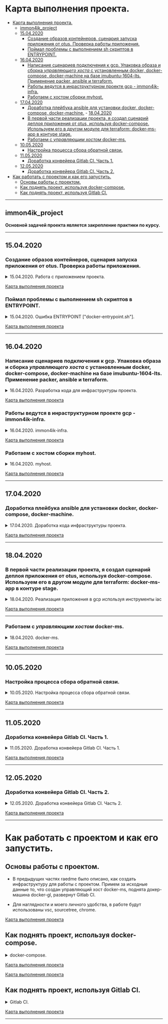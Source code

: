 # Карта выполнения проекта.

- [Карта выполнения проекта.](#карта-выполнения-проекта)
  - [immon4ik_project](#immon4ik_project)
  - [15.04.2020](#15042020)
    - [Создание образов контейнеров, сценария запуска приложения от otus. Проверка работы приложения.](#создание-образов-контейнеров-сценария-запуска-приложения-от-otus-проверка-работы-приложения)
    - [Поймал проблемы с выполнением sh скриптов в ENTRYPOINT.](#поймал-проблемы-с-выполнением-sh-скриптов-в-entrypoint)
  - [16.04.2020](#16042020)
    - [Написание сценариев подключения к gcp. Упаковка образа и сборка _управляющего хоста_ с установленным docker, docker-compose, docker-machine на базе imubuntu-1604-lts. Применение packer, ansible и terraform.](#написание-сценариев-подключения-к-gcp-упаковка-образа-и-сборка-_управляющего-хоста_-с-установленным-docker-docker-compose-docker-machine-на-базе-imubuntu-1604-lts-применение-packer-ansible-и-terraform)
    - [Работы ведутся в инраструктурном проекте gcp - immon4ik-infra.](#работы-ведутся-в-инраструктурном-проекте-gcp---immon4ik-infra)
    - [Работаем с хостом сборки myhost.](#работаем-с-хостом-сборки-myhost)
  - [17.04.2020](#17042020)
    - [Доработка плейбука ansible для установки docker, docker-compose, docker-machine.](#доработка-плейбука-ansible-для-установки-docker-docker-compose-docker-machine)  - [18.04.2020](#18042020)
    - [В первой части реализации проекта, я создал сценарий деплоя приложения от otus, используя docker-compose. Используем его в другом модуле для terraform: docker-ms-app в контуре stage.](#в-первой-части-реализации-проекта-я-создал-сценарий-деплоя-приложения-от-otus-используя-docker-compose-используем-его-в-другом-модуле-для-terraform-docker-ms-app-в-контуре-stage)
    - [Работаем с _управляющим хостом_ docker-ms.](#работаем-с-_управляющим-хостом_-docker-ms)
  - [10.05.2020](#10052020)
    - [Настройка процесса сбора обратной связи.](#настройка-процесса-сбора-обратной-связи)
  - [11.05.2020](#11052020)
    - [Доработка конвейера Gitlab CI. Часть 1.](#доработка-конвейера-gitlab-ci-часть-1)
  - [12.05.2020](#12052020)
    - [Доработка конвейера Gitlab CI. Часть 2.](#доработка-конвейера-gitlab-ci-часть-2)
- [Как работать с проектом и как его запустить.](#как-работать-с-проектом-и-как-его-запустить)
  - [Основы работы с проектом.](#основы-работы-с-проектом)
  - [Как поднять проект, используя docker-compose.](#как-поднять-проект-используя-docker-compose)
  - [Как поднять проект, используя Gitlab CI.](#как-поднять-проект-используя-gitlab-ci)

------------------

## immon4ik_project

__Основной задачей проекта является закрепление практики по курсу.__

------------------

## 15.04.2020

### Создание образов контейнеров, сценария запуска приложения от otus. Проверка работы приложения.

<details>
  <summary>15.04.2020. Работа с приложением проекта.</summary>

- Поднятие хоста с помощью docker-machine для тестирования работ приложения от otus.

```bash
export GOOGLE_PROJECT=my_project
docker-machine create --driver google \
 --google-machine-image "ubuntu-os-cloud/global/images/ubuntu-1604-xenial-v20200407" \
 --google-disk-size "50" --google-disk-type "pd-standard" \
 --google-machine-type "n1-standard-1" --google-zone europe-west1-b docker-project

```

- Для проверки работы добавляем правило firewall созданному хосту docker-project.

```bash
gcloud compute firewall-rules create docker-machine-allow-http \
  --allow tcp:80 \
  --target-tags=docker-machine \
  --description="Allow http connections" \
  --direction=INGRESS

gcloud compute firewall-rules create docker-machine-allow-https \
  --allow tcp:443 \
  --target-tags=docker-machine \
  --description="Allow https connections" \
  --direction=INGRESS

gcloud compute firewall-rules create rabbitmq \
  --allow tcp:8081 \
  --target-tags=docker-machine \
  --description="Allow RabbitMQ Mgmt connections" \
  --direction=INGRESS

gcloud compute firewall-rules create project-ui \
  --allow tcp:8000 \
  --target-tags=docker-machine \
  --description="Allow Project UI connections" \
  --direction=INGRESS

```

- Переходим к работе с docker-project.

```bash
eval $(docker-macine env docker-project)

```

- Создадим две сети docker.

```bash
docker network create back_net --subnet=10.0.2.0/24
docker network create front_net --subnet=10.0.1.0/24

```

- Запустим котейнер mongodb в подсети back_net.

```bash
docker run -d --network=back_net --name mongo_db \
 --network-alias=crawler_db mongo:latest

```

- Подключем mongodb к сети front_net.

```bash
docker network connect --alias ui_db front_net mongo_db

```

- Запустим контейнер rabbitmq в подсети back_net.

```bash
# Проброшен порт в консоль управления.
docker run -d --network=back_net -p 8081:15672 --hostname my_rabbit_mq --name rabbit_mq \
 --network-alias=crawler_mq --network-alias=ui_mq rabbitmq:3-management

# Без консоли управления.
docker run -d --network=back_net --hostname my_rabbit_mq --name rabbit_mq \
 --network-alias=crawler_mq --network-alias=ui_mq rabbitmq:3.8.3-alpine

```

- Входим в dockerhub для билда в него образов.

```bash
docker login -u mylogin -p mypass
```

- Пробуем собрать образ для project-crawler.
src/project-crawler/Dockerfile:

```dockerfile
FROM python:3.6.0-alpine

WORKDIR /app
COPY . /app

RUN apk --no-cache --update add build-base=0.4-r1 \
    && pip install -r /app/requirements.txt \
    && apk del build-base

ENV MONGO crawler_db
ENV MONGO_PORT 27017
ENV RMQ_HOST crawler_mq
ENV RMQ_QUEUE project
ENV RMQ_USERNAME guest
ENV RMQ_PASSWORD guest
ENV CHECK_INTERVAL 60
ENV EXCLUDE_URLS .*github.com

RUN chmod +x docker-entrypoint.sh
COPY docker-entrypoint.sh /usr/local/bin/
RUN chmod +x /usr/local/bin/docker-entrypoint.sh
RUN ln -s usr/local/bin/docker-entrypoint.sh /

ENTRYPOINT ["docker-entrypoint.sh"]
# ENTRYPOINT sleep 10 && python3 -u crawler/crawler.py https://vitkhab.github.io/search_engine_test_site/

```

- Пишем docker-entrypoint.sh для контейнера crawler.

```bash
#!/bin/sh
set -e

sleep 5
cd crawler && python3 -u crawler.py https://vitkhab.github.io/search_engine_test_site/

```

- Билдим образ crawler в свой docker hub.

```bash
docker build -t immon/project-crawler:1.0 ./project-crawler

```

- Запустим контейнер с crawler в сети back_net.

```bash
docker run -d --network=back_net --name crawler --restart always \
 --network-alias=crawler immon/project-crawler:1.0

```

- Пишем Dockerfile билда образ для контейнера ui.
src/project-ui/Dockerfile:

```dockerfile
FROM python:3.8.2-alpine

WORKDIR /app
COPY . /app

RUN apk --no-cache --update add build-base=0.5-r1 \
    && pip install -r /app/requirements.txt \
    && apk del build-base

ENV MONGO ui_db
ENV MONGO_PORT 27017
ENV FLASK_APP ui.py

RUN chmod +x docker-entrypoint.sh
COPY docker-entrypoint.sh /usr/local/bin/
RUN chmod +x /usr/local/bin/docker-entrypoint.sh
RUN ln -s usr/local/bin/docker-entrypoint.sh /

ENTRYPOINT ["docker-entrypoint.sh"]
# ENTRYPOINT cd ui && gunicorn ui:app -b 0.0.0.0

```

- Пишем docker-entrypoint.sh для контейнера ui.

```bash
#!/bin/sh
set -e

cd ui && gunicorn ui:app -b 0.0.0.0

```

- Билдим образ project-ui в свой docker hub.

```bash
docker build -t immon/project-ui:1.0 ./project-ui

```

- Запустим контейнер с crawler в сети front_net.

```bash
docker run -d --network=front_net -p 8000:8000 --name ui --restart always \
 --network-alias=ui immon/project-ui:1.0

```

- Пишем параметризированый yml для запуска приложения при помощи docker-compose:
/src/docker-compose.yml

```yml
version: '3.7'
services:
  mongo_db:
    image: ${MONGO_DB_IMAGE}
    volumes:
      - ${MONGO_DB_VOL_NAME}:${MONGO_DB_VOL_DEST}
    networks:
        back_net:
            aliases:
                - ${MONGO_DB_BACK_NET_ALIAS}
        front_net:
            aliases:
                - ${MONGO_DB_FRONT_NET_ALIAS}
  rabbit_mq:
    depends_on:
      - mongo_db
    image: ${RABBIT_MQ_IMAGE}
    volumes:
      - ${RABBIT_MQ_VOL_HOME_NAME}:${RABBIT_MQ_VOL_HOME_DEST}
      - ${RABBIT_MQ_VOL_CONFIG_NAME}:${RABBIT_MQ_VOL_CONFIG_DEST}
    networks:
      back_net:
        aliases:
          - ${RABBIT_MQ_BACK_NET_ALIAS}
  crawler:
    build: ${CRAWLER_BUILD_PATH}
    depends_on:
      - rabbit_mq
    image: ${DOCKER_HUB_USERNAME}/${CRAWLER_IMAGE}:${CRAWLER_IMAGE_VERSION}
    volumes:
      - ${CRAWLER_VOL_NAME}:${CRAWLER_VOL_DEST}
    networks:
      - ${NETWORK_BACK_NET}
  ui:
    build: ${UI_BUILD_PATH}
    depends_on:
      - crawler
    image: ${DOCKER_HUB_USERNAME}/${UI_IMAGE}:${UI_IMAGE_VERSION}
    volumes:
      - ${UI_VOL_NAME}:${UI_VOL_DEST}
    ports:
      - ${UI_PORT}:${UI_PORT}/tcp
    networks:
      - ${NETWORK_FRONT_NET}

volumes:
  db_crawler:
  mq_rabbit_home:
  mq_rabbit_config:
  bot_crawler:
  app_ui:

networks:
  back_net:
    driver: ${NETWORK_BACK_NET_DRIVER}
    ipam:
      driver: default
      config:
        - subnet: ${NETWORK_BACK_NET_SUBNET}
  front_net:
    driver: ${NETWORK_FRONT_NET_DRIVER}
    ipam:
      driver: default
      config:
        - subnet: ${NETWORK_FRONT_NET_SUBNET}

```

- Переменные вынесены в отдельный файл .env, gпример файла, переопределяющего инструкции docker-compose.yml - docker-compose.override.yml.example.
/src/.env

```env
# Общие переменные среды всего проекта.
COMPOSE_PROJECT_NAME=immon4ik_project
DOCKER_HUB_USERNAME=immon
NETWORK_BACK_NET=back_net
NETWORK_FRONT_NET=front_net
NETWORK_BACK_NET_DRIVER=bridge
NETWORK_FRONT_NET_DRIVER=bridge
NETWORK_BACK_NET_SUBNET=10.0.5.0/24
NETWORK_FRONT_NET_SUBNET=10.0.4.0/24

# Переменные среды окружения mongo_db.
MONGO_DB_IMAGE=mongo:latest
MONGO_DB_VOL_NAME=db_crawler
MONGO_DB_VOL_DEST=/data/db
MONGO_DB_BACK_NET_ALIAS=crawler_db
MONGO_DB_FRONT_NET_ALIAS=ui_db

# Переменные среды окружения rabbit_mq.
RABBIT_MQ_IMAGE=rabbitmq:3.8.3-alpine
RABBIT_MQ_VOL_HOME_NAME=mq_rabbit_home
RABBIT_MQ_VOL_HOME_DEST=/var/lib
RABBIT_MQ_VOL_CONFIG_NAME=mq_rabbit_config
RABBIT_MQ_VOL_CONFIG_DEST=/etc/rabbitmq
RABBIT_MQ_BACK_NET_ALIAS=crawler_mq

# Переменные среды окружения crawler.
CRAWLER_BUILD_PATH=./project-crawler
CRAWLER_IMAGE=project-crawler
CRAWLER_IMAGE_VERSION=1.1
CRAWLER_VOL_NAME=bot_crawler
CRAWLER_VOL_DEST=/app

# Переменные среды окружения ui.
UI_BUILD_PATH=./project-ui
UI_IMAGE=project-ui
UI_IMAGE_VERSION=1.1
UI_VOL_NAME=app_ui
UI_VOL_DEST=/app
UI_PORT=8000

```

- Запускаем поднятие приложения, проверку списка контейнеров и их лог с промощью docker-compose:

```bash
dockr-compose up -d
dockr-compose ps -a
dockr-compose logs mongo_db rabbit_mq crawler ui

```

</details>

[Карта выполнения проекта](#карта-выполнения-проекта)

### Поймал проблемы с выполнением sh скриптов в ENTRYPOINT.

<details>
  <summary>15.04.2020. Ошибка ENTRYPOINT ["docker-entrypoint.sh"].</summary>

Ошибка - “exec: “docker-entrypoint.sh”: stat docker-entrypoint.sh: no such file or directory”. На windows хостах их следует создавать с параметром "select end of line sequence" равным LF или в nix системе - <https://stackoverflow.com/questions/55786898/standard-init-linux-go190-exec-user-process-caused-exec-format-error-when-ru>

</details>

[Карта выполнения проекта](#карта-выполнения-проекта)

------------------

## 16.04.2020

### Написание сценариев подключения к gcp. Упаковка образа и сборка _управляющего хоста_ с установленным docker, docker-compose, docker-machine на базе imubuntu-1604-lts. Применение packer, ansible и terraform.

<details>
  <summary>16.04.2020. Разработка кода для инфраструктуры проекта.</summary>

- Для выполнения проекта используется windows хост:

```powershell
Get-ComputerInfo
WindowsBuildLabEx                                       : 14393.3595.amd64fre.rs1_release_inmarket.200312-1730
WindowsCurrentVersion                                   : 6.3
WindowsEditionId                                        : ServerStandard
WindowsInstallationType                                 : Server
[...]
$PSVersionTable.PSVersion
Major  Minor  Build  Revision
-----  -----  -----  --------
5      1      14393  3471

```

- На хост предварительно установлены: 1. VSC - <https://code.visualstudio.com/download>; 2. Python27 - <https://www.python.org/downloads/windows/>; 3. Cloud SDK - <https://cloud.google.com/sdk/docs/>; 4. Ruby - <https://rubyinstaller.org/downloads/>; 5. OpenSSH - <https://github.com/PowerShell/Win32-OpenSSH>

- Установлены дополнения для vsc, сгенерированы и добавлены ssh ключи. Выполнена регистрация и инициализация в gcp - <https://cloud.google.com/?hl=RU>, создан проект в gcp для управляющего хоста на базе imubuntu-1604-lts - immon4ik-infra, создан сервисный аккаунт, скачан json-ключ. Полезный пул комманд:

```powershell
gcloud init
gcloud auth login
gcloud auth list
gcloud projects create PROJECT_ID
gcloud auth application-default login
gcloud iam service-accounts create [SA-NAME] `
    --description "[SA-DESCRIPTION]" `
    --display-name "[SA-DISPLAY-NAME]"

```

</details>

[Карта выполнения проекта](#карта-выполнения-проекта)

### Работы ведутся в инраструктурном проекте gcp - immon4ik-infra.

<details>
  <summary>16.04.2020. immon4ik-infra.</summary>

- Создадим сборочный хост в gcp т.к. для корректной работы связки packer, ansible, terraform предпочтительней использовать *nix систему(_подсистема WSL в процессе тестирования_):

```powershell
gcloud compute instances create myhost `
 --boot-disk-size=10GB `
 --image-family ubuntu-1604-lts `
 --image-project=ubuntu-os-cloud `
 --machine-type=g1-small `
 --tags ih1 `
 --restart-on-failure `
 --metadata-from-file startup-script=gcp/scripts/install.sh
[...]
c
```

- Создаем загрузочный скрипт - <https://cloud.google.com/compute/docs/startupscript#gcloud_2> - gcp/scripts/install.sh:

```bash
#!/bin/bash

# Обновляем и устанавливаем софт.
sudo apt --assume-yes update
sudo apt --assume-yes upgrade
sudo apt --assume-yes install ruby-full ruby-bundler build-essential wget git python-apt python-pip unzip

# Обновляем pip.
sudo pip install --upgrade pip

# Ставим ansible.
sudo apt --assume-yes install ansible

# Переменные среды окружения с актуальными версиями terraform и packer.
export VER_TERRAFORM="0.12.24"
export VER_PACKER="1.5.5"

# Качаем terraform и packer.
sudo wget https://releases.hashicorp.com/terraform/${VER_TERRAFORM}/terraform_${VER_TERRAFORM}_linux_amd64.zip
sudo wget https://releases.hashicorp.com/packer/${VER_PACKER}/packer_${VER_PACKER}_linux_amd64.zip

# Распаковываем terraform и packer.
sudo unzip terraform_${VER_TERRAFORM}_linux_amd64.zip
sudo unzip packer_${VER_PACKER}_linux_amd64.zip

# Ставим terraform и packer.
sudo mv terraform /usr/local/bin/
sudo mv packer /usr/local/bin/

# Линкуем terraform и packer.
sudo -H -u immon4ik bash -c 'which terraform'
sudo -H -u immon4ik bash -c 'which packer'
sudo -H -u immon4ik bash -c 'which ansible'
sudo -H -u immon4ik bash -c 'which pip'

# Проверка версии софта.
git --version
terraform -v
packer -v
ansible --version

```

- Команды для проверки и возможного дебага:

```powershell
ssh immon4ik@ip_myhost
cat /var/log/syslog
sudo google_metadata_script_runner --script-type startup --debug

gcloud compute instances add-metadata myhost `
 --metadata-from-file startup-script=gcp/scripts/install.sh

```

</details>

[Карта выполнения проекта](#карта-выполнения-проекта)

### Работаем с хостом сборки myhost.

<details>
  <summary>16.04.2020. myhost.</summary>

- Выполнена инициализация и вход в gcp. Для синхронизации файлов на хосте сборки и windows хоста настроен плагин для vsc - SFTP - <https://github.com/liximomo/vscode-sftp.git>:  
./vscode/sftp.json  

```json
{
  "name": "myhost",
  "host": "ip_myhost",
  "protocol": "sftp",
  "port": 22,
  "username": "immon4ik",
  "privateKeyPath": "path/my_ssh",
  "remotePath": "path/my_project_folder",
  "downloadOnOpen": true,
  "uploadOnSave": true,
  "watcher": {
    "files": "**/*",
    "autoUpload": true,
    "autoDelete": true
    },
  "ignore": [".vscode", ".git", ".DS_Store"]
}

```

- Пишем шаблон для packer, плейбук для ansible:
/gcp/packer/docker-ms.json

```json
{
    "variables": {
        "project_id": null,
        "source_image_family": null,
        "machine_type": "g1-small",
        "image_description": "img for docker-ms",
        "disk_size": "10",
        "network": "default",
        "tags": "docker-ms"
    },
    "builders": [
        {
            "type": "googlecompute",
            "project_id": "{{ user `project_id` }}",
            "image_name": "docker-ms-{{timestamp}}",
            "image_family": "docker-ms-base",
            "source_image_family": "{{ user `source_image_family` }}",
            "zone": "europe-west1-b",
            "ssh_username": "immon4ik",
            "machine_type": "{{ user `machine_type` }}",
            "image_description": "{{ user `image_description` }}",
            "disk_size": "{{ user `disk_size` }}",
            "network": "{{ user `network` }}",
            "tags": "{{ user `tags` }}"
        }
    ],
    "provisioners": [
        {
            "type": "ansible",
            "playbook_file": "ansible/playbooks/packer_docker_ms.yml"
        }
    ]
}

```

</details>

[Карта выполнения проекта](#карта-выполнения-проекта)

------------------

## 17.04.2020

### Доработка плейбука ansible для установки docker, docker-compose, docker-machine.

<details>
  <summary>17.04.2020. Доработка кода инфраструктуры проекта.</summary>

- Пишем\дорабатываем плейбук ansible для установки docker, docker-compose, docker-machine:
/gcp/ansible/playbooks/packer_docker_ms.yml

```yml
- hosts: all
  become: yes
  gather_facts: false
  tasks:
  - name: Install docker packages
    remote_user: immon4ik
    apt:
      name: "{{ item }}"
      state: present
      update_cache: yes
    with_items:
      - apt-transport-https
      - ca-certificates
      - curl
      - software-properties-common
    tags:
      - docker-ms
  - name: Add Docker s official GPG key
    remote_user: immon4ik
    apt_key:
      url: https://download.docker.com/linux/ubuntu/gpg
      state: present
    tags:
      - docker-ms
  - name: Verify that we have the key with the fingerprint
    remote_user: immon4ik
    apt_key:
      id: 0EBFCD88
      state: present
    tags:
      - docker-ms
  - name: Set up the stable repository
    remote_user: immon4ik
    apt_repository:
      repo: deb [arch=amd64] https://download.docker.com/linux/ubuntu xenial stable
      state: present
      update_cache: yes
    tags:
      - docker-ms
  - name: Update apt packages
    remote_user: immon4ik
    apt:
      update_cache: yes
    tags:
      - docker-ms
  - name: Install docker
    remote_user: immon4ik
    apt:
      name: docker-ce
      state: present
      update_cache: yes
    tags:
      - docker-ms
  - name: Add remote "immon4ik" user to "docker" group
    remote_user: immon4ik
    user:
      name: "immon4ik"
      group: "docker"
      append: yes
    tags:
      - docker-ms
  - name: Install docker-compose
    remote_user: immon4ik
    get_url:
      url : https://github.com/docker/compose/releases/download/1.25.5/docker-compose-Linux-x86_64
      dest: /usr/local/bin/docker-compose
      group: docker
      mode: 'u+x,g+x,o+x'
    tags:
      - docker-ms
  - name: Install docker-machine
    remote_user: immon4ik
    get_url:
      url : https://github.com/docker/machine/releases/download/v0.16.2/docker-machine-Linux-x86_64
      dest: /usr/local/bin/docker-machine
      group: docker
      mode: 'u+x,g+x,o+x'
    tags:
      - docker-ms

```

- Запускаем проверку и создание образа:

```bash
cd gcp
packer validate -var-file=packer/variables.json packer/docker-ms.json
packer build -var-file=packer/variables.json packer/docker-ms.json
[...]
cat /packer/images_version.txt
17.04.2020
----------
ubuntu-1604-lts, docker, docker-compose, docker-machine:
v.1.1 - docker-ms-1587128793
v.1.1 - docker-ms-1587131816
v.1.3 - docker-ms-1587132771
v.1.4 - docker-ms-1587133818
v.1.5 - docker-ms-1587136740

```

- Пишем параметризированную инструкцию по поднятию _управляющего хоста_ используя terraform в виде модуля:  
/gcp/terraform/modules/docker-ms/main.tf

```t
# Основное ресурса инстанса.
resource "google_compute_instance" "docker-ms" {
  count        = var.count_app
  name         = "${var.name_app}-${count.index}"
  machine_type = var.machine_type
  zone         = var.zone
  tags         = var.tags
  boot_disk {
    initialize_params {
      image = var.app_disk_image
    }
  }

  # Метки
  labels = {
    ansible_group = var.label_ansible_group
    env           = var.label_env
  }

  # Параметры пользователя.
  metadata = {
    ssh-keys = "${var.user_name}:${file(var.public_key_path)}"
  }

  # Настройки сети.
  network_interface {
    network = var.network_name
    access_config {
      nat_ip = google_compute_address.app_ip.address
    }
  }

  # Параметры подключения провижионеров.
  connection {
    type        = var.connection_type
    host        = self.network_interface[0].access_config[0].nat_ip
    user        = var.user_name
    agent       = false
    private_key = file(var.private_key_path)
  }

  # Зависимости.
  # depends_on = [var.modules_depends_on]

  # Провижионеры.
  # provisioner "file" {
  #   source      = "${path.module}/files/set_env.sh"
  #   destination = "/tmp/set_env.sh"
  # }

  # provisioner "remote-exec" {
  #   inline = [
  #     "/bin/chmod +x /tmp/set_env.sh",
  #     "/tmp/set_env.sh ${var.database_url}",
  #   ]
  # }
}

# Основное ресурса брандмауэра.
# resource "google_compute_firewall" "firewall_puma" {
#   name    = var.fw_name
#   network = var.network_name
#   allow {
#     protocol = var.fw_allow_protocol
#     ports    = var.fw_allow_ports
#   }
#   source_ranges = var.fw_source_ranges
#   target_tags   = var.tags
# }

# Основное ресурса адреса хоста.
resource "google_compute_address" "app_ip" {
  name   = var.app_ip_name
  region = var.region
}

```

- Параметризируем переменные модуля docker-ms:  
/gcp/terraform/modules/docker-ms/variables.tf

```t
variable count_app {
  type    = string
  default = "1"
}

variable name_app {
  type    = string
  default = "docker-ms"
}

variable machine_type {
  type    = string
  default = "g1-small"
}

variable zone {
  type    = string
  default = "europe-west1-b"
}

variable region {
  type    = string
  default = "europe-west-1"
}

variable tags {
  type    = list(string)
  default = ["docker-ms", "http-server"]
}

variable app_disk_image {
  default = "docker-ms-1587136740"
}

variable label_ansible_group {
  type    = string
  default = "docker-ms"
}

variable label_env {
  type        = string
  description = "dev, stage, prod and etc."
  default     = "dev"
}

variable network_name {
  type    = string
  default = "default"
}

variable user_name {
  type    = string
  default = "immon4ik"
}

variable public_key_path {
  type    = string
  default = ""
}

variable private_key_path {
  type    = string
  default = ""
}

variable connection_type {
  type    = string
  default = "ssh"
}

variable app_ip_name {
  type    = string
  default = "docker-ms-ip"
}

variable fw_name {
  type    = string
  default = "allow-project-default"
}

variable fw_allow_protocol {
  type    = string
  default = "tcp"
}

variable fw_allow_ports {
  type    = list(string)
  default = ["8000"]
}

variable fw_source_ranges {
  type    = list(string)
  default = ["0.0.0.0/0"]
}

variable modules_depends_on {
  type    = any
  default = null
}

```

- Добавляем вывод внешнего адреса поднятого _управляющего хоста_:
/gcp/terraform/modules/docker-ms/outputs.tf

```t
output "docker-ms_external_ip" {
  value = google_compute_instance.docker-ms[*].network_interface[0].access_config[0].nat_ip
}

```

- Напишем сценарий для поднятия _управляющего хоста_ в рамках контура dev:
/gcp/terraform/dev/main.tf

```t
terraform {
  # Версия terraform
  required_version = "~>0.12.24"
}

provider "google" {
  # Версия провайдера
  version = "~>2.15"
  project = var.project
  region  = var.region
}

module "docker-ms" {
  source           = "../modules/docker-ms"
  public_key_path  = var.public_key_path
  private_key_path = var.private_key_path
  zone             = var.zone
  region           = var.region
  app_disk_image   = var.app_disk_image
  label_env        = var.label_env
}

module "vpc" {
  source           = "../modules/vpc"
  source_ranges    = var.source_ranges
  public_key_path  = var.public_key_path
  private_key_path = var.private_key_path
}

```

- Параметризируем переменные контура dev:
/gcp/terraform/dev/variables.tf

```t
variable project {
  description = "Project ID"
}
variable region {
  description = "Region"
  default     = "europe-west1"
}

variable zone {
  description = "Zone"
  default     = "europe-west1-b"
}

variable public_key_path {
  description = "Path to the public key used for ssh access"
}

variable private_key_path {
  description = "Path to the private key used for ssh access"
}
variable disk_image {
  description = "Disk image"
}

variable count_app {
  default = "1"
}

variable name_app {
  default = "docker-ms"
}

variable health_check_port {
  description = "Port for healthcheck backend service."
}

variable instance_group_name_port {
  default = "http"
}

variable instance_group_port {
  default = "8000"
}

variable forwarding_rule_port_range {
  default = "80"
}

variable hc_check_interval_sec {
  default = "1"
}

variable hc_timeout_sec {
  default = "1"
}

variable app_disk_image {
  description = "Disk image for docker-ms"
  default     = "docker-ms-1587136740"
}

variable label_env {
  type        = string
  description = "dev, stage, prod and etc."
  default     = "dev"
}

variable source_ranges {
  description = "Allowed IP addresses"
  default     = ["0.0.0.0/0"]
}

```

- Изменяем значения переменных для контура dev:
/gcp/terraform/dev/terraform.tfvats

```t
project               = "immon4ik-infra"
public_key_path       = "~/otus/key/ssh/immon4ik.pub"
private_key_path      = "~/otus/key/ssh/immon4ik.pri"
disk_image            = "docker-ms-1587136740"
count_app             = "1"
health_check_port     = "8000"
hc_check_interval_sec = "1"
hc_timeout_sec        = "1"
label_env             = "dev"

```

- Переходим в папку контура dev. Форматируем синтаксис terraform. Инициализируем модули, проверяем возможность создания и собираем _управляющий хост_:

```bash
cd dev
terraform init
terraform fmt
terraform plan
terraform apply --auto-approve

```

- Полезные команды:

```bash
terraform import module.vpc.google_compute_firewall.firewall_ssh default-allow-ssh

```

- Входим на созданный хост. Проверяем работоспособность docker, docker-compose и docker-machine. __Данный хост в дальнейшем планируется использовать, как _управляющий хост_, для реализации управления жизнью приложения при помощи Gitlab CI.__

</details>

[Карта выполнения проекта](#карта-выполнения-проекта)

------------------

## 18.04.2020

### В первой части реализации проекта, я создал сценарий деплоя приложения от otus, используя docker-compose. Используем его в другом модуле для terraform: docker-ms-app в контуре stage.

<details>
  <summary>18.04.2020. Реализация приложения в gcp используя инструменты iac</summary>

- Пишем параметризированную инструкцию по поднятию _управляющего хоста_ используя terraform в виде модуля:  
/gcp/terraform/modules/docker-ms-app/main.tf

```t
# Основное ресурса инстанса.
resource "google_compute_instance" "docker-ms-app" {
  count        = var.count_app
  name         = "${var.name_app}-${count.index}"
  machine_type = var.machine_type
  zone         = var.zone
  tags         = var.tags
  boot_disk {
    initialize_params {
      image = var.app_disk_image
    }
  }

  # Метки
  labels = {
    ansible_group = var.label_ansible_group
    env           = var.label_env
  }

  # Параметры пользователя.
  metadata = {
    ssh-keys = "${var.user_name}:${file(var.public_key_path)}"
  }

  # Настройки сети.
  network_interface {
    network = var.network_name
    access_config {
      nat_ip = google_compute_address.docker-ms-app-app_ip.address
    }
  }

  # Параметры подключения провижионеров.
  connection {
    type        = var.connection_type
    host        = self.network_interface[0].access_config[0].nat_ip
    user        = var.user_name
    agent       = false
    private_key = file(var.private_key_path)
  }

  # Зависимости.
  # depends_on = [var.modules_depends_on]

  # Провижионеры.
  provisioner "file" {
    source      = "${path.module}/files/"
    destination = "/tmp"
  }

  provisioner "remote-exec" {
    inline = [
      "/bin/chmod +x /tmp/deploy.sh",
      "/tmp/deploy.sh",
    ]
  }
}

# Основное ресурса брандмауэра.
resource "google_compute_firewall" "firewall_otus_app" {
  name    = var.fw_name
  network = var.network_name
  allow {
    protocol = var.fw_allow_protocol
    ports    = var.fw_allow_ports
  }
  source_ranges = var.fw_source_ranges
  target_tags   = var.tags
}

# Основное ресурса адреса хоста.
resource "google_compute_address" "docker-ms-app-app_ip" {
  name   = var.app_ip_name
  region = var.region
}

```

- Параметризируем переменные модуля docker-ms-app:  
/gcp/terraform/modules/docker-ms-app/variables.tf

```t
variable count_app {
  type    = string
  default = "1"
}

variable name_app {
  type    = string
  default = "docker-ms-app"
}

variable machine_type {
  type    = string
  default = "g1-small"
}

variable zone {
  type    = string
  default = "europe-west1-b"
}

variable region {
  type    = string
  default = "europe-west-1"
}

variable tags {
  type    = list(string)
  default = ["docker-ms", "http-server", "docker"]
}

variable app_disk_image {
  default = "docker-ms-1587136740"
}

variable label_ansible_group {
  type    = string
  default = "docker-ms"
}

variable label_env {
  type        = string
  description = "dev, stage, prod and etc."
  default     = "stage"
}

variable network_name {
  type    = string
  default = "default"
}

variable user_name {
  type    = string
  default = "immon4ik"
}

variable public_key_path {
  type    = string
  default = ""
}

variable private_key_path {
  type    = string
  default = ""
}

variable connection_type {
  type    = string
  default = "ssh"
}

variable app_ip_name {
  type    = string
  default = "docker-ms-app-ip"
}

variable fw_name {
  type    = string
  default = "allow-project-default"
}

variable fw_allow_protocol {
  type    = string
  default = "tcp"
}

variable fw_allow_ports {
  type    = list(string)
  default = ["8000"]
}

variable fw_source_ranges {
  type    = list(string)
  default = ["0.0.0.0/0"]
}

variable modules_depends_on {
  type    = any
  default = null
}

```

- Изменяем значения переменных для контура stage:
/gcp/terraform/dev/terraform.tfvats

```t
project               = "immon4ik-infra"
public_key_path       = "~/otus/key/ssh/immon4ik-for-terraform.pub"
private_key_path      = "~/otus/key/ssh/immon4ik-for-terraform.pri"
disk_image            = "docker-ms-1587136740"
count_app             = "1"
health_check_port     = "8000"
hc_check_interval_sec = "1"
hc_timeout_sec        = "1"
label_env             = "stage"

```

- Переходим в папку контура stage. Форматируем синтаксис terraform. Инициализируем модули, проверяем возможность создания и собираем _хост с приложением от otus_:

```bash
cd stage
terraform init
terraform fmt
terraform plan
terraform apply --auto-approve

```

__Заходим в браузере, по адресу созданного хоста и проверяем работоспособность приложения: <http://iphost:8000>__

__В дополнение были созданы вспомогательные параметризированнные модули. Весь актуальный код можно найти в /gcp.__

</details>

[Карта выполнения проекта](#карта-выполнения-проекта)

------------------

### Работаем с _управляющим хостом_ docker-ms.

<details>
  <summary>18.04.2020. docker-ms.</summary>

- Выполнена инициализация и вход в gcp. Для разграничения зон был создан отдельный проект immon4ik-docker.

```bash
gcloud init
gcloud auth login
gcloud auth list
gcloud auth application-default login
export GOOGLE_PROJECT=my_project

```

- Cинхронизации файлов windows хоста и _управляющего хоста_ настроена через плагин для vsc - SFTP - <https://github.com/liximomo/vscode-sftp.git>.

- Проверяем наличие необходимых правил firewall(80,443,8000) в проекте immon4ik-docker, при необходимости добавляем недостающие.

```bash
gcloud compute firewall-rules list

gcloud compute firewall-rules create docker-machine-allow-http \
  --allow tcp:80 \
  --target-tags=docker-machine \
  --description="Allow http connections" \
  --direction=INGRESS

gcloud compute firewall-rules create docker-machine-allow-https \
  --allow tcp:443 \
  --target-tags=docker-machine \
  --description="Allow https connections" \
  --direction=INGRESS

gcloud compute firewall-rules create rabbitmq \
  --allow tcp:8081 \
  --target-tags=docker-machine \
  --description="Allow RabbitMQ Mgmt connections" \
  --direction=INGRESS

gcloud compute firewall-rules create project-ui \
  --allow tcp:8000 \
  --target-tags=docker-machine \
  --description="Allow Project UI connections" \
  --direction=INGRESS

```

- Создан хост docker-gl используя docker-machine:

```bash
docker-machine create --driver google \
 --google-machine-image "ubuntu-os-cloud/global/images/ubuntu-1604-xenial-v20200407" \
 --google-disk-size "50" --google-disk-type "pd-standard" \
 --google-machine-type "n1-standard-1" --google-zone europe-west1-b docker-gl

```

- Переходим к работе с docker-gl.

```bash
eval $(docker-machine env docker-gl)

```

- Пишем сценарий установки Gitlab на хост docker-gl:  
gitlab-ci/docker-compose.yml

```yml
web:
  image: 'gitlab/gitlab-ce:latest'
  restart: always
  hostname: 'gitlab.example.com'
  environment:
    GITLAB_OMNIBUS_CONFIG: |
      external_url '${GITLAB_CI_URL:-http://127.0.0.1}'
  ports:
    - '80:80'
    - '443:443'
    - '2222:22'
  volumes:
    - '/srv/gitlab/config:/etc/gitlab'
    - '/srv/gitlab/logs:/var/log/gitlab'
    - '/srv/gitlab/data:/var/opt/gitlab'

```

- Поднимаем контейнер с GitLab CI на хосте docker-gitlab используя docker-compose:

```bash
export GITLAB_CI_URL=http://my_docker-gl_host_ip/
docker-machine ssh docker-gl sudo mkdir -p /srv/gitlab/config /srv/gitlab/data /srv/gitlab/logs
docker-compose -f ./gitlab-ci/docker-compose.yml config
docker-compose -f ./gitlab-ci/docker-compose.yml up -d

```

- Проверяем работу Gitlab CI - <http://my_docker-gl_host_ip/>. Регистрируем пароль root. Создаем группу\проект для билда-теста-деплоя-дестроя приложения от otus.

- Переходим в папку синхронизированную с windows хоста, создаем репо в Gitlab CI и пушим туда наши наработки:

```git
cd project
git remote add gitlab http://my_docker-gl_host_ip/my_group/my_project.git
git push gitlab gitlab-ci-otus-app

```

- Пишем скрипт, автоматизирующих запуск gitlab-runner на хосте. Т.к. планируется работа c __docker in docker(dind)__ учтена необходимость присутствие сертификатов. Для этого определены сертификаты хоста docker-gitlab и импортированы в переменные(*решение тестовое, не самое безопасное, вижу решение в монтировании volume с сертификатами MOUNT_POINT: /builds/$CI_PROJECT_PATH/mnt_*):  
/gitlab-ci/run_reg_runner.sh

```bash
#!/bin/bash
set -evx

# Переменные для успешного запуска gitlab-runner:
export GITLAB_CI_URL=http://my_docker-gl_host_ip/
export GITLAB_CI_TOKEN=my_gitlab_ci_token
export RUNNER_NAME=${RANDOM}-gitlab-runner

# Получение пересенных среды docker-gitlab:
docker-machine env docker-gl

# Добавление переменных с содержанием сертификатов:
export DOCKER_HOST_CA_FILE=$(cat $DOCKER_CERT_PATH/ca.pem)
export DOCKER_HOST_CERT_FILE=$(cat $DOCKER_CERT_PATH/cert.pem)
export DOCKER_HOST_KEY_FILE=$(cat $DOCKER_CERT_PATH/key.pem)

# Запускаем gitlab-runner:
docker run -d --name $RUNNER_NAME --restart always \
  -v /srv/${RUNNER_NAME}/config:/etc/gitlab-runner \
  -v /var/run/docker.sock:/var/run/docker.sock \
  -v /home/docker-user/crt:/builds/homework/example \
  gitlab/gitlab-runner:latest

# Регистрируем и добавляем переменные сертификатов в запущенный gitlab-runner:
docker exec -it $RUNNER_NAME gitlab-runner register \
  --run-untagged \
  --locked=false \
  --non-interactive \
  --url ${GITLAB_CI_URL:-http://127.0.0.1} \
  --registration-token $GITLAB_CI_TOKEN \
  --description "docker-runner" \
  --tag-list "linux,xenial,ubuntu,docker" \
  --executor docker \
  --docker-image "alpine:latest" \
  --docker-privileged \
  --docker-volumes "docker-certs-client:/certs/client" \
  --env "DOCKER_DRIVER=overlay2" \
  --env "DOCKER_TLS_CERTDIR=/certs" \
  --env "DOCKER_HOST_CA_FILE=$(cat $DOCKER_CERT_PATH/ca.pem)" \
  --env "DOCKER_HOST_CERT_FILE=$(cat $DOCKER_CERT_PATH/cert.pem)" \
  --env "DOCKER_HOST_KEY_FILE=$(cat $DOCKER_CERT_PATH/key.pem)"

```

- Выполнен вход в dockerhub и регистрация переменных среды оружения для последующего пуша в личный dockerhub сбилженых образов приложения от otus.

```bash
export DOCKER_HUB_LOGIN=mylogin
export DOCKER_HUB_PASSWORD=mypassword
docker login -u $DOCKER_HUB_LOGIN -p $DOCKER_HUB_PASSWORD

```

- Интегрированы оповещения от Gitlab CI в мой канал slack(#pavel-batsev - <https://devops-team-otus.slack.com/archives/CRTMNFU4U>), используя встроенную интеграцию Gitlab и добавленное в канал slack приложение Incoming WebHooks.

- Пишем сценарий .gitlab-ci.yml для реализации билда образов и их пуша в мой dockerhub, теста-деплоя-дестроя приложения от otus с приминением dind:  
.gitlab-ci.yml

```yml
stages:
    - build
    - test
    - review
    - stage
    - production
build_job:
    stage: build
    image: 'docker:19.03.8'
    services:
        - 'docker:19.03.8-dind'
    before_script:
        - 'docker info'
        - 'docker login -u $DOCKER_HUB_LOGIN -p $DOCKER_HUB_PASSWORD'
        - 'docker image ls'
    script:
        - 'echo ''Building'''
        - 'docker build -t ${DOCKER_HUB_LOGIN:-user}/otus-app-ui:${CI_COMMIT_TAG:-1.0.0}.${CI_COMMIT_SHORT_SHA:-0} ./src/project-ui'
        - 'docker push ${DOCKER_HUB_LOGIN:-user}/otus-app-ui:${CI_COMMIT_TAG:-1.0.0}.${CI_COMMIT_SHORT_SHA:-0}'
        - 'docker build -t ${DOCKER_HUB_LOGIN:-user}/otus-app-crawler:${CI_COMMIT_TAG:-1.0.0}.${CI_COMMIT_SHORT_SHA:-0} ./src/project-crawler'
        - 'docker push ${DOCKER_HUB_LOGIN:-user}/otus-app-crawler:${CI_COMMIT_TAG:-1.0.0}.${CI_COMMIT_SHORT_SHA:-0}'
    after_script:
        - 'docker image ls'
test_unit_job:
    stage: test
    script:
        - 'echo ''Testing 1'''
test_integration_job:
    stage: test
    script:
        - 'echo ''Testing 2'''
deploy_dev_job:
    stage: review
    script:
        - 'echo ''Deploy on dev'''
    environment:
        name: dev
        url: 'http://dev.example.com'
branch_review:
    stage: review
    image: 'docker:19.03.8'
    variables:
        DOCKER_TLS_VERIFY: '1'
        DOCKER_HOST: 'tcp://$CI_SERVER_HOST:2376'
        DOCKER_CERT_PATH: /tmp/$CI_COMMIT_REF_NAME
        COMPOSE_PROJECT_NAME: $COMPOSE_PROJECT_NAME
        DOCKER_HUB_USERNAME: $DOCKER_HUB_USERNAME
        NETWORK_BACK_NET: $NETWORK_BACK_NET
        NETWORK_FRONT_NET: $NETWORK_FRONT_NET
        NETWORK_BACK_NET_DRIVER: $NETWORK_BACK_NET_DRIVER
        NETWORK_FRONT_NET_DRIVER: $NETWORK_FRONT_NET_DRIVER
        NETWORK_BACK_NET_SUBNET: $NETWORK_BACK_NET_SUBNET
        NETWORK_FRONT_NET_SUBNET: $NETWORK_FRONT_NET_SUBNET
        MONGO_DB_IMAGE: $MONGO_DB_IMAGE
        MONGO_DB_VOL_NAME: $MONGO_DB_VOL_NAME
        MONGO_DB_VOL_DEST: $MONGO_DB_VOL_DEST
        MONGO_DB_BACK_NET_ALIAS: $MONGO_DB_BACK_NET_ALIAS
        MONGO_DB_FRONT_NET_ALIAS: $MONGO_DB_FRONT_NET_ALIAS
        RABBIT_MQ_IMAGE: $RABBIT_MQ_IMAGE
        RABBIT_MQ_VOL_HOME_NAME: $RABBIT_MQ_VOL_HOME_NAME
        RABBIT_MQ_VOL_HOME_DEST: $RABBIT_MQ_VOL_HOME_DEST
        RABBIT_MQ_VOL_CONFIG_NAME: $RABBIT_MQ_VOL_CONFIG_NAME
        RABBIT_MQ_VOL_CONFIG_DEST: $RABBIT_MQ_VOL_CONFIG_DEST
        RABBIT_MQ_BACK_NET_ALIAS: $RABBIT_MQ_BACK_NET_ALIAS
        CRAWLER_BUILD_PATH: $CRAWLER_BUILD_PATH
        CRAWLER_IMAGE: $CRAWLER_IMAGE
        CRAWLER_IMAGE_VERSION: $CRAWLER_IMAGE_VERSION
        CRAWLER_VOL_NAME: $CRAWLER_VOL_NAME
        CRAWLER_VOL_DEST: $CRAWLER_VOL_DEST
        UI_BUILD_PATH: $UI_BUILD_PATH
        UI_IMAGE: $UI_IMAGE
        UI_IMAGE_VERSION: $UI_IMAGE_VERSION
        UI_VOL_NAME: $UI_VOL_NAME
        UI_VOL_DEST: $UI_VOL_DEST
        UI_PORT: $UI_PORT
    before_script:
        - 'mkdir -p $DOCKER_CERT_PATH'
        - 'echo "$DOCKER_HOST_CA_FILE" > $DOCKER_CERT_PATH/ca.pem'
        - 'echo "$DOCKER_HOST_CERT_FILE" > $DOCKER_CERT_PATH/cert.pem'
        - 'echo "$DOCKER_HOST_KEY_FILE" > $DOCKER_CERT_PATH/key.pem'
        - 'echo "DOCKER_CERT_PATH=$DOCKER_CERT_PATH"'
        - 'ls -a $DOCKER_CERT_PATH'
        - 'echo "DOCKER_HOST=$DOCKER_HOST"'
        - 'docker info'
        - 'docker login -u $DOCKER_HUB_LOGIN -p $DOCKER_HUB_PASSWORD'
        - 'apk add py-pip python-dev libffi-dev openssl-dev gcc libc-dev make'
        - 'pip install docker-compose'
        - 'docker-compose --version'
        - 'docker ps -as'
        - 'docker image ls'
        - 'source ./src/.env'
        - 'echo ${UI_PORT}'
        - 'docker-compose -f ./src/docker-compose.yml config'
    after_script:
        - 'docker ps -as'
        - 'docker image ls'
    only:
        - branches
    except:
        - master
    script:
        - 'echo "Deploy on branch/$CI_COMMIT_REF_NAME environment"'
        - 'docker-compose -f ./src/docker-compose.yml up -d'
    environment:
        name: branch/$CI_COMMIT_REF_NAME
        url: 'http://$CI_SERVER_HOST:8000'
        on_stop: stop_branch_review
        auto_stop_in: '3 days'
stop_branch_review:
    stage: review
    image: 'docker:19.03.8'
    variables:
        DOCKER_TLS_VERIFY: '1'
        DOCKER_HOST: 'tcp://$CI_SERVER_HOST:2376'
        DOCKER_CERT_PATH: /tmp/$CI_COMMIT_REF_NAME
        COMPOSE_PROJECT_NAME: $COMPOSE_PROJECT_NAME
        DOCKER_HUB_USERNAME: $DOCKER_HUB_USERNAME
        NETWORK_BACK_NET: $NETWORK_BACK_NET
        NETWORK_FRONT_NET: $NETWORK_FRONT_NET
        NETWORK_BACK_NET_DRIVER: $NETWORK_BACK_NET_DRIVER
        NETWORK_FRONT_NET_DRIVER: $NETWORK_FRONT_NET_DRIVER
        NETWORK_BACK_NET_SUBNET: $NETWORK_BACK_NET_SUBNET
        NETWORK_FRONT_NET_SUBNET: $NETWORK_FRONT_NET_SUBNET
        MONGO_DB_IMAGE: $MONGO_DB_IMAGE
        MONGO_DB_VOL_NAME: $MONGO_DB_VOL_NAME
        MONGO_DB_VOL_DEST: $MONGO_DB_VOL_DEST
        MONGO_DB_BACK_NET_ALIAS: $MONGO_DB_BACK_NET_ALIAS
        MONGO_DB_FRONT_NET_ALIAS: $MONGO_DB_FRONT_NET_ALIAS
        RABBIT_MQ_IMAGE: $RABBIT_MQ_IMAGE
        RABBIT_MQ_VOL_HOME_NAME: $RABBIT_MQ_VOL_HOME_NAME
        RABBIT_MQ_VOL_HOME_DEST: $RABBIT_MQ_VOL_HOME_DEST
        RABBIT_MQ_VOL_CONFIG_NAME: $RABBIT_MQ_VOL_CONFIG_NAME
        RABBIT_MQ_VOL_CONFIG_DEST: $RABBIT_MQ_VOL_CONFIG_DEST
        RABBIT_MQ_BACK_NET_ALIAS: $RABBIT_MQ_BACK_NET_ALIAS
        CRAWLER_BUILD_PATH: $CRAWLER_BUILD_PATH
        CRAWLER_IMAGE: $CRAWLER_IMAGE
        CRAWLER_IMAGE_VERSION: $CRAWLER_IMAGE_VERSION
        CRAWLER_VOL_NAME: $CRAWLER_VOL_NAME
        CRAWLER_VOL_DEST: $CRAWLER_VOL_DEST
        UI_BUILD_PATH: $UI_BUILD_PATH
        UI_IMAGE: $UI_IMAGE
        UI_IMAGE_VERSION: $UI_IMAGE_VERSION
        UI_VOL_NAME: $UI_VOL_NAME
        UI_VOL_DEST: $UI_VOL_DEST
        UI_PORT: $UI_PORT
    before_script:
        - 'mkdir -p $DOCKER_CERT_PATH'
        - 'echo "$DOCKER_HOST_CA_FILE" > $DOCKER_CERT_PATH/ca.pem'
        - 'echo "$DOCKER_HOST_CERT_FILE" > $DOCKER_CERT_PATH/cert.pem'
        - 'echo "$DOCKER_HOST_KEY_FILE" > $DOCKER_CERT_PATH/key.pem'
        - 'echo "DOCKER_CERT_PATH=$DOCKER_CERT_PATH"'
        - 'ls -a $DOCKER_CERT_PATH'
        - 'echo "DOCKER_HOST=$DOCKER_HOST"'
        - 'docker info'
        - 'docker login -u $DOCKER_HUB_LOGIN -p $DOCKER_HUB_PASSWORD'
        - 'apk add py-pip python-dev libffi-dev openssl-dev gcc libc-dev make'
        - 'pip install docker-compose'
        - 'docker-compose --version'
        - 'docker ps -as'
        - 'docker image ls'
        - 'source ./src/.env'
        - 'echo ${UI_PORT}'
        - 'docker-compose -f ./src/docker-compose.yml config'
    after_script:
        - 'docker ps -as'
        - 'docker image ls'
    only:
        - branches
    except:
        - master
    when: manual
    script:
        - 'echo ''Remove branch review app'''
        - 'docker-compose -f ./src/docker-compose.yml down'
        - 'docker image rm -f $(docker image ls -q ${DOCKER_HUB_LOGIN:-user}/otus-app-ui) || echo'
        - 'docker image rm -f $(docker image ls -q ${DOCKER_HUB_LOGIN:-user}/otus-app-crawler) || echo'
        - 'docker image rm -f $(docker image ls -q --filter ''dangling=true'') || echo'
    environment:
        name: branch/$CI_COMMIT_REF_NAME
        action: stop
staging:
    stage: stage
    when: manual
    only:
        - /^\d+\.\d+\.\d+/
    script:
        - 'echo ''Deploy on stage'''
    environment:
        name: stage
        url: 'https://beta.example.com'
production:
    stage: production
    when: manual
    only:
        - /^\d+\.\d+\.\d+/
    script:
        - 'echo ''Deploy on production'''
    environment:
        name: production
        url: 'https://example.com'

```

- Выполняем коммит в репо Gitlab CI и проверяем результат. В браузре открываем <http://my_docker-gl_host_ip:8000>. Полезные команды диагностики:

```bash
docker-compose ps
docker-compose logs $(docker-compose ps -aq)

```

__(_В основе своей проектная стадия для mvp завершена._)__  
__В следующей части будет добавлено тестирование, мониторинг, логирование. Доработаны\автоматизированы процессы разворачивания инфраструктуры и приложения. Т.к. разработка и документация ведётся в одиночку, то в зависимости от сроков, для оркестрации контейнеров планируется использовать kuber.__

</details>

[Карта выполнения проекта](#карта-выполнения-проекта)

------------------

## 10.05.2020

### Настройка процесса сбора обратной связи.

<details>
  <summary>10.05.2020. Настройка процесса сбора обратной связи.</summary>

- Внедрим unit тестирование crawler и ui. Для этого доработаем gitlab-ci.yml:

```yml
[...]
test_unit_job_ui:
    stage: test
    image: 'python:3.8.2-alpine'
    services:
        - 'python:3.8.2-alpine'
    before_script:
        - 'cd src/project-ui/ && pip install -r requirements.txt -r requirements-test.txt'
    script:
        - 'echo ''Testing otus-app-ui'''
        - 'python -m unittest discover -s tests/'
        - 'coverage run -m unittest discover -s tests/'
        - 'coverage report --include ui/ui.py'
test_unit_job_crawler:
    stage: test
    image: 'python:3.6.0-alpine'
    services:
        - 'python:3.6.0-alpine'
    before_script:
        - 'cd src/project-crawler/ && pip install -r requirements.txt -r requirements-test.txt'
    script:
        - 'echo ''Testing otus-app-crawler'''
        - 'python -m unittest discover -s tests/'
        - 'coverage run -m unittest discover -s tests/'
        - 'coverage report --include crawler/crawler.py'
[...]

```

__Добавим мониторинг\логирование\трейсинг в наш проект. Для этого создадим в корне репо каталог monlog и добавим в него наши наработки из домашних заданий, кастомизировав их согласно потребностям моего проекта:__

- В каталогах микросрвсов создадим скрипты сборки docker_build.sh по следующему типу:

```bash
#!/bin/bash
set -eu

docker build -t $DOCKER_HUB_LOGIN/fluentd:prj .

```

- В корне репо для упрощения реализации создадим Makefile и сформируем его согласно потребностям моего проекта:

```makefile
APP_IMAGES := project-ui project-crawler rabbitmq
MON_IMAGES := rabbitmq_exporter mongodb_exporter cloudprober_exporter alertmanager telegraf grafana prometheus
LOG_IMAGES := fluentd
DOCKER_COMMANDS := build push imgrm
COMPOSE_COMMANDS := config up down logs
COMPOSE_COMMANDS_MON := configmon upmon downmon logsmon
COMPOSE_COMMANDS_LOG := configlog uplog downlog
COMPOSE_COMMANDS_DEL := downall

ifeq '$(strip $(DOCKER_HUB_LOGIN))' ''
  $(warning Variable DOCKER_HUB_LOGIN is not defined, using value 'user')
  DOCKER_HUB_LOGIN := immon
endif

ENV_APP_FILE := $(shell echo 'src/.env_gl')
ENV_MONLOG_FILE := $(shell echo 'monlog/.env_gl')
ENV_DEL_FILE := $(shell echo '.env_del_gl')

bsgl:
 bash before_script.sh; cd -

build: $(APP_IMAGES) $(MON_IMAGES) $(LOG_IMAGES)

$(APP_IMAGES):
 cd -; cd src/$@; bash docker_build_gl.sh; cd -

$(MON_IMAGES):
 cd -; cd monlog/monitoring/$@; bash docker_build_gl.sh; cd -; cd -

$(LOG_IMAGES):
 cd -; cd monlog/logging/$@; bash docker_build_gl.sh; cd -; cd -

push:
ifneq '$(strip $(DOCKER_HUB_PASSWORD))' ''
 @docker login -u $(DOCKER_HUB_LOGIN) -p $(DOCKER_HUB_PASSWORD)
 $(foreach i,$(APP_IMAGES) $(MON_IMAGES) $(LOG_IMAGES),docker push $(DOCKER_HUB_LOGIN)/$(i);)
else
 @echo 'Variable DOCKER_HUB_PASSWORD is not defined, cannot push images'
endif

imgrm:
 @echo "Remove all non running containers"
 -docker rm `docker ps -q -f status=exited`
 @echo "Delete all untagged/dangling (<none>) images"
 -docker rmi `docker images -q -f dangling=true`

$(COMPOSE_COMMANDS):
 cd -; docker-compose --env-file $(ENV_APP_FILE) -f src/docker-compose-gl.yml $(subst up,up -d,$@)

$(COMPOSE_COMMANDS_MON):
 cd -; docker-compose --env-file $(ENV_MONLOG_FILE) -f monlog/docker-compose-monitoring-gl.yml $(subst mon,,$(subst up,up -d,$@))

$(COMPOSE_COMMANDS_LOG):
 cd -; docker-compose --env-file $(ENV_MONLOG_FILE) -f monlog/docker-compose-logging-gl.yml $(subst log,,$(subst up,up -d,$@))

$(COMPOSE_COMMANDS_DEL):
 docker-compose --env-file $(ENV_DEL_FILE) -f docker-compose-del-gl.yml $(subst all,,$(subst up,up -d,$@)) -v

$(APP_IMAGES) $(MON_IMAGES) $(DOCKER_COMMANDS) $(COMPOSE_COMMANDS) $(COMPOSE_COMMANDS_MON) $(COMPOSE_COMMANDS_LOG) $(COMPOSE_COMMANDS_DEL): FORCE

FORCE:

```

- В процессе внедрения мониторинга\логирования\трейсинаг доработаны множество инструментов, с полным списком можно ознакомиться в каталоге monlog.

</details>

[Карта выполнения проекта](#карта-выполнения-проекта)

------------------

## 11.05.2020

### Доработка конвейера Gitlab CI. Часть 1.

<details>
  <summary>11.05.2020. Доработка конвейера Gitlab CI. Часть 1.</summary>

- Реализация всех компонентов проекта приложение\мониторинг\логирование планируется на одном хосте, поэтому добавлены ресурсы для хоста docker-gl.

- Согласно рекомендациям от куратора проекта доработан .gitlab-ci.yml:

```yml
stages:
    - build
    - test
    - review
    - stage
    - production
build_job:
    stage: build
    image: 'docker:19.03.8'
    services:
        - 'docker:19.03.8-dind'
    before_script:
        - 'docker info'
        - 'apk add make && apk add bash'
    script:
        - 'echo ''Building'''
        - 'cd gitlab-ci && ls && make build && make push'
    after_script:
        - 'docker image ls'
test_unit_job_ui:
    stage: test
    image: 'python:3.8.2-alpine'
    services:
        - 'python:3.8.2-alpine'
    before_script:
        - 'cd src/project-ui/ && pip install -r requirements.txt -r requirements-test.txt'
    script:
        - 'echo ''Testing otus-app-ui'''
        - 'python -m unittest discover -s tests/'
        - 'coverage run -m unittest discover -s tests/'
        - 'coverage report --include ui/ui.py'
test_unit_job_crawler:
    stage: test
    image: 'python:3.6.0-alpine'
    services:
        - 'python:3.6.0-alpine'
    before_script:
        - 'cd src/project-crawler/ && pip install -r requirements.txt -r requirements-test.txt'
    script:
        - 'echo ''Testing otus-app-crawler'''
        - 'python -m unittest discover -s tests/'
        - 'coverage run -m unittest discover -s tests/'
        - 'coverage report --include crawler/crawler.py'
test_integration_job:
    stage: test
    script:
        - 'echo ''Testing 2'''
deploy_dev_job:
    stage: review
    script:
        - 'echo ''Deploy on dev'''
    environment:
        name: dev
        url: 'http://dev.example.com'
branch_review:
    stage: review
    image: 'docker:19.03.8'
    variables:
        DOCKER_TLS_VERIFY: '1'
        DOCKER_HOST: 'tcp://$CI_SERVER_HOST:2376'
        DOCKER_CERT_PATH: /tmp/$CI_COMMIT_REF_NAME
    before_script:
        - 'apk add make && apk add bash'
        - 'cd gitlab-ci && make bsgl'
    after_script:
        - 'docker ps -as'
        - 'docker image ls'
    only:
        - branches
    except:
        - master
    script:
        - 'echo "Deploy on branch/$CI_COMMIT_REF_NAME environment"'
        - 'ls && make up && make upmon'
    environment:
        name: branch/$CI_COMMIT_REF_NAME
        url: 'http://$CI_SERVER_HOST:8000'
        on_stop: stop_branch_review
        auto_stop_in: '3 days'
stop_branch_review:
    stage: review
    image: 'docker:19.03.8'
    variables:
        DOCKER_TLS_VERIFY: '1'
        DOCKER_HOST: 'tcp://$CI_SERVER_HOST:2376'
        DOCKER_CERT_PATH: /tmp/$CI_COMMIT_REF_NAME
    before_script:
        - 'apk add make && apk add bash'
        - 'cd gitlab-ci && make bsgl'
    after_script:
        - 'docker ps -as'
        - 'docker image ls'
    only:
        - branches
    except:
        - master
    when: manual
    script:
        - 'echo ''Remove branch review app'''
        - 'ls && make downall && make imgrm'
    environment:
        name: branch/$CI_COMMIT_REF_NAME
        action: stop
staging:
    stage: stage
    when: manual
    only:
        - /^\d+\.\d+\.\d+/
    script:
        - 'echo ''Deploy on stage'''
    environment:
        name: stage
        url: 'https://beta.example.com'
production:
    stage: production
    when: manual
    only:
        - /^\d+\.\d+\.\d+/
    script:
        - 'echo ''Deploy on production'''
    environment:
        name: production
        url: 'https://example.com'

```

</details>

[Карта выполнения проекта](#карта-выполнения-проекта)

------------------

## 12.05.2020

### Доработка конвейера Gitlab CI. Часть 2.

<details>
  <summary>12.05.2020. Доработка конвейера Gitlab CI. Часть 2.</summary>

- Для удаления всех контейнеров\сетей\волюмов\образов написан общий параметризированный сценарий для docker-compose:

gitlab-ci/docker-compose-del-gl.yml

```yml
version: '3.8'
services:
  mongo_db:
    image: ${MONGO_DB_IMAGE}
    volumes:
      - ${MONGO_DB_VOL_NAME}:${MONGO_DB_VOL_DEST}
    networks:
        back_net:
            aliases:
                - ${MONGO_DB_BACK_NET_ALIAS}
        front_net:
            aliases:
                - ${MONGO_DB_FRONT_NET_ALIAS}
  rabbit_mq:
    depends_on:
      - mongo_db
    image: ${DOCKER_HUB_USERNAME}/${RABBIT_MQ_IMAGE}:${CI_COMMIT_TAG:-2.2.0}.${CI_COMMIT_SHORT_SHA:-0}
    volumes:
      - ${RABBIT_MQ_VOL_HOME_NAME}:${RABBIT_MQ_VOL_HOME_DEST}
      - ${RABBIT_MQ_VOL_CONFIG_NAME}:${RABBIT_MQ_VOL_CONFIG_DEST}
    ports:
      - ${RABBIT_MQ_PORT}:${RABBIT_MQ_PORT}/tcp
      - '8081:15672'
      - '5672:5672'
    networks:
      back_net:
        aliases:
          - ${RABBIT_MQ_BACK_NET_ALIAS}
  crawler:
    environment:
      - ZIPKIN_ENABLED=${ZIPKIN_ENABLED}
    depends_on:
      - rabbit_mq
    image: ${DOCKER_HUB_USERNAME}/${CRAWLER_IMAGE}:${CI_COMMIT_TAG:-2.2.0}.${CI_COMMIT_SHORT_SHA:-0}
    volumes:
      - ${CRAWLER_VOL_NAME}:${CRAWLER_VOL_DEST}
    networks:
      - ${NETWORK_BACK_NET}
    logging:
      driver: 'fluentd'
      options:
        fluentd-address: localhost:24224
        tag: service.crawler
  ui:
    environment:
      - ZIPKIN_ENABLED=${ZIPKIN_ENABLED}
    depends_on:
      - crawler
    image: ${DOCKER_HUB_USERNAME}/${UI_IMAGE}:${CI_COMMIT_TAG:-2.2.0}.${CI_COMMIT_SHORT_SHA:-0}
    volumes:
      - ${UI_VOL_NAME}:${UI_VOL_DEST}
    ports:
      - ${UI_PORT}:${UI_PORT}/tcp
    networks:
      - ${NETWORK_FRONT_NET}
    logging:
      driver: 'fluentd'
      options:
        fluentd-address: localhost:24224
        tag: service.ui
  fluentd:
    image: ${DOCKER_HUB_USERNAME}/fluentd:${CI_COMMIT_TAG:-2.2.0}.${CI_COMMIT_SHORT_SHA:-0}
    ports:
      - '24224:24224'
      - '24224:24224/udp'
    networks:
      - ${NETWORK_FRONT_NET}
      - ${NETWORK_BACK_NET}
  prometheus:
    image: ${DOCKER_HUB_USERNAME}/prometheus:${CI_COMMIT_TAG:-2.2.0}.${CI_COMMIT_SHORT_SHA:-0}
    ports:
      - '9090:9090'
    volumes:
      - prometheus_data:/prometheus
    networks:
      - ${NETWORK_BACK_NET}
      - ${NETWORK_FRONT_NET}
    command:
      - '--config.file=/etc/prometheus/prometheus.yml'
      - '--storage.tsdb.path=/prometheus'
      - '--storage.tsdb.retention=1d'
  node-exporter:
    image: prom/node-exporter:latest
    user: root
    volumes:
      - /proc:/host/proc:ro
      - /sys:/host/sys:ro
      - /:/rootfs:ro
    networks:
      - ${NETWORK_BACK_NET}
      - ${NETWORK_FRONT_NET}
    command:
      - '--path.procfs=/host/proc'
      - '--path.sysfs=/host/sys'
      - '--collector.filesystem.ignored-mount-points="^/(sys|proc|dev|host|etc)($$|/)"'
  mongodb_exporter:
    image: ${DOCKER_HUB_USERNAME}/mongodb_exporter:${CI_COMMIT_TAG:-2.2.0}.${CI_COMMIT_SHORT_SHA:-0}
    environment:
      - MONGODB_URI=${MONGODB_URI}
    ports:
      - '9216:9216'
    networks:
      - ${NETWORK_BACK_NET}
  rabbitmq_exporter:
    image: ${DOCKER_HUB_USERNAME}/rabbitmq_exporter:${CI_COMMIT_TAG:-2.2.0}.${CI_COMMIT_SHORT_SHA:-0}
    # environment: 
    #   - RABBITMQ_NODENAME=crawler_mq
    networks:
      - ${NETWORK_BACK_NET}
      - ${NETWORK_FRONT_NET}
  cloudprober_exporter:
    image: ${DOCKER_HUB_USERNAME}/cloudprober_exporter:${CI_COMMIT_TAG:-2.2.0}.${CI_COMMIT_SHORT_SHA:-0}
    ports:
      - '9313:9313'
    networks:
      - ${NETWORK_BACK_NET}
      - ${NETWORK_FRONT_NET}
  cadvisor:
    image: google/cadvisor:${CADVISOR_VERSION}
    volumes:
      - '/:/rootfs:ro'
      - '/var/run:/var/run:rw'
      - '/sys:/sys:ro'
      - '/var/lib/docker/:/var/lib/docker:ro'
    ports:
      - '8080:8080'
    networks:
        - ${NETWORK_FRONT_NET}
  grafana:
    image: ${DOCKER_HUB_USERNAME}/grafana:${CI_COMMIT_TAG:-2.2.0}.${CI_COMMIT_SHORT_SHA:-0}
    volumes:
      - grafana_data:/var/lib/grafana
    environment:
      - GF_SECURITY_ADMIN_USER=admin
      - GF_SECURITY_ADMIN_PASSWORD=secret
    depends_on:
      - prometheus
    ports:
      - 3000:3000
    networks:
      - ${NETWORK_BACK_NET}
      - ${NETWORK_FRONT_NET}
  alertmanager:
    image: ${DOCKER_HUB_USERNAME}/alertmanager:${CI_COMMIT_TAG:-2.2.0}.${CI_COMMIT_SHORT_SHA:-0}
    command:
      - '--config.file=/etc/alertmanager/config.yml'
    ports:
      - 9093:9093
    networks:
      - ${NETWORK_BACK_NET}
      - ${NETWORK_FRONT_NET}
  telegraf:
    depends_on:
      - influxdb
    image: ${DOCKER_HUB_USERNAME}/telegraf:${CI_COMMIT_TAG:-2.2.0}.${CI_COMMIT_SHORT_SHA:-0}
    environment: 
      - USER="telegraf"
      - INFLUX_URL="http://influxdb:8086"
      - INFLUX_SKIP_DATABASE_CREATION="true"
      - INFLUX_PASSWORD="telegraf"
    volumes:
      - /var/run/docker.sock:/var/run/docker.sock
    networks:
      - ${NETWORK_BACK_NET}
      - ${NETWORK_FRONT_NET}
  influxdb:
    image: influxdb
    volumes:
      - influxdb_data:/var/lib/influxdb
    ports:
      - 8086:8086
    networks:
      - ${NETWORK_BACK_NET}
      - ${NETWORK_FRONT_NET}
  elasticsearch:
    image: elasticsearch:7.6.2
    environment:
      - 'discovery.type=single-node'
    volumes:
      - elasticsearch_data:/usr/share/elasticsearch/data
    expose:
      - 9200
    ports:
      - '9200:9200'
    networks:
      - ${NETWORK_BACK_NET}
      - ${NETWORK_FRONT_NET}
  kibana:
    image: kibana:7.6.2
    ports:
      - '5601:5601'
    networks:
      - ${NETWORK_BACK_NET}
      - ${NETWORK_FRONT_NET}
  zipkin:
    image: openzipkin/zipkin
    ports:
      - '9411:9411'
    networks:
      - ${NETWORK_BACK_NET}
      - ${NETWORK_FRONT_NET}

volumes:
  db_crawler:
  mq_rabbit_home:
  mq_rabbit_config:
  bot_crawler:
  app_ui:
  prometheus_data:
  grafana_data:
  influxdb_data:
  elasticsearch_data:

networks:
  back_net:
    driver: ${NETWORK_BACK_NET_DRIVER}
    ipam:
      driver: default
      config:
        - subnet: ${NETWORK_BACK_NET_SUBNET}
  front_net:
    driver: ${NETWORK_FRONT_NET_DRIVER}
    ipam:
      driver: default
      config:
        - subnet: ${NETWORK_FRONT_NET_SUBNET}

```

gitlab-ci/.env_del_gl

```env
# Общие переменные среды всего проекта.
COMPOSE_PROJECT_NAME=immon4ik_project
DOCKER_HUB_USERNAME=immon
NETWORK_BACK_NET=back_net
NETWORK_FRONT_NET=front_net
NETWORK_BACK_NET_DRIVER=bridge
NETWORK_FRONT_NET_DRIVER=bridge
NETWORK_BACK_NET_SUBNET=10.0.5.0/24
NETWORK_FRONT_NET_SUBNET=10.0.4.0/24

# Переменные среды окружения mongo_db.
MONGO_DB_IMAGE=mongo:latest
MONGO_DB_VOL_NAME=db_crawler
MONGO_DB_VOL_DEST=/data/db
MONGO_DB_BACK_NET_ALIAS=crawler_db
MONGO_DB_FRONT_NET_ALIAS=ui_db

# Переменные среды окружения rabbit_mq.
RABBIT_MQ_IMAGE=rabbitmq
RABBIT_MQ_IMAGE_VERSION=${CI_COMMIT_TAG:-2.2.0}.${CI_COMMIT_SHORT_SHA:-0}
RABBIT_MQ_VOL_HOME_NAME=mq_rabbit_home
RABBIT_MQ_VOL_HOME_DEST=/var/lib
RABBIT_MQ_VOL_CONFIG_NAME=mq_rabbit_config
RABBIT_MQ_VOL_CONFIG_DEST=/etc/rabbitmq
RABBIT_MQ_PORT=9419
RABBIT_MQ_BACK_NET_ALIAS=crawler_mq

# Переменные среды окружения crawler.
CRAWLER_BUILD_PATH=./project-crawler
CRAWLER_IMAGE=project-crawler
CRAWLER_IMAGE_VERSION=${CI_COMMIT_TAG:-2.2.0}.${CI_COMMIT_SHORT_SHA:-0}
CRAWLER_VOL_NAME=bot_crawler
CRAWLER_VOL_DEST=/app

# Переменные среды окружения ui.
UI_BUILD_PATH=./project-ui
UI_IMAGE=project-ui
UI_IMAGE_VERSION=${CI_COMMIT_TAG:-2.2.0}.${CI_COMMIT_SHORT_SHA:-0}
UI_VOL_NAME=app_ui
UI_VOL_DEST=/app
UI_PORT=8000

ZIPKIN_ENABLED=true

FLUENTD_VERSION=${CI_COMMIT_TAG:-2.2.0}.${CI_COMMIT_SHORT_SHA:-0}

PROMETHEUS_VERSION=${CI_COMMIT_TAG:-2.2.0}.${CI_COMMIT_SHORT_SHA:-0}

MONGODB_EXPORTER_VERSION=${CI_COMMIT_TAG:-2.2.0}.${CI_COMMIT_SHORT_SHA:-0}
MONGODB_URI=mongodb://crawler_db:27017

RABBIT_URL=http://crawler_mq:15672
RABBITMQ_EXPORTER_VERSION=${CI_COMMIT_TAG:-2.2.0}.${CI_COMMIT_SHORT_SHA:-0}

CLOUDPROBER_EXPORTER_VERSION=${CI_COMMIT_TAG:-2.2.0}.${CI_COMMIT_SHORT_SHA:-0}

CADVISOR_VERSION=latest

GRAFANA_VERSION=${CI_COMMIT_TAG:-2.2.0}.${CI_COMMIT_SHORT_SHA:-0}

ALERTMANAGER_VERSION=${CI_COMMIT_TAG:-2.2.0}.${CI_COMMIT_SHORT_SHA:-0}

TELEGRAF_VERSION=${CI_COMMIT_TAG:-2.2.0}.${CI_COMMIT_SHORT_SHA:-0}

```

</details>

[Карта выполнения проекта](#карта-выполнения-проекта)

------------------

# Как работать с проектом и как его запустить.

## Основы работы с проектом.

- В предыдущих частях raedme было описано, как создать инфраструктуру для работы с проектом. Примем за исходные данные то, что создан управляющий хост docker-ms, поднята докер-машина docker-gl, развернут Gitlab CI.

- Для наглядности и моего личного удобства, в работе будут использованы vsc, sourcetree, chrome.

[Карта выполнения проекта](#карта-выполнения-проекта)

## Как поднять проект, используя docker-compose.

<details>
  <summary>docker-compose.</summary>

- Из терминала vsc подключаемся к управляющему хосту docker-ms:

```bash
ssh immon4ik@35.233.83.124

```

- Переходим к управлению docker-gl:

```bash
docker-machine ls && eval $(docker-machine env docker-gl) && docker-machine ls

```

- Перходим в папку проекта:

```bash
cd ~/otus/project/

```

- Запускаем установку приложения от otus, используя makefile:

```bash
make up

```

- Полная загрузка приложения занимает порядка 30 секунд. Проверяем логи контейнеров:

```bash
make logs

```

- И доступность приложения в веб-интерфейсе chrome:

Otus App - <http://docker-gl-ip:8000/>

- Развернём мониторинг:

```bash
make upmon

```

- Полная загрузка мониторинга занимает 30-90 секунд. Проверяем логи контейнеров:

```bash
make logsmon

```

- И доступность инструментов мониторинга в веб-интерфейсе chrome:

prometheus - <http://docker-gl-ip:9090/>

cadvisor - <http://docker-gl-ip:8080/>

grafana - <http://docker-gl-ip:3000/>

- Проверяем интеграцию alertmanager в канал slack:

<https://devops-team-otus.slack.com/archives/CRTMNFU4U>

- Проверяем интеграцию alertmanager в почту:

<https://e.mail.ru/inbox/>

- Развернём логирование\трейсинг и перезапустим приложение:

```bash
make uplg && make restart

```

- Полная загрузка мониторинга занимает 3-5 минут. Проверяем логи контейнеров:

```bash
make logslg

```

- И доступность инструментов логирования в веб-интерфейсе chrome:

kibana - <http://docker-gl-ip:5601/>

zipkin - <http://docker-gl-ip:9411/>

__Для zipkin надо добавить функции типа @zipkin_span в код микросервисов. Возможно в будущем.__

- По завершению проверок погасим все контейнеры:

```bash
cd gitlab-ci && make downall

```

__Линк на screenscast по работе проекта, используя docker-compose: <https://cloud.mail.ru/public/39ZA/4K4hW1CzF>__

</details>

[Карта выполнения проекта](#карта-выполнения-проекта)

[Карта выполнения проекта](#карта-выполнения-проекта)

## Как поднять проект, используя Gitlab CI.

<details>
  <summary>Gitlab CI.</summary>

__Для большей наглядности и моей любви к gui, возможна работа использую sourcetree, но рассмотрим вариант из терминала vsc.__

- В vsc откроем терминал в папке проекта, связанного с репо Gitlab CI.

- Добавим изменения в README.md.

```vsc
[...]
Gitlab CI. Запись screenscast.
[...]

```

- Проверяем ветку, добавляем изменения, коммитим и пушим:

```powershell
git branch
git add-commit -m 'Gitlab CI. Запись screenscast'
git push -u origin gitlab-ci-otus-app

```

- Пуш в репо запускает конвейер Gitlab CI поднятия приложения\мониторинга\логирования\трейсинга и занимает __10-15 минут и зависит от выделенных ресурсов на этапе создания docker-gl__.

- Переходим в Gitlab CI:

<http://docker-gl-ip/project/immon4ik/pipelines>

- По завершению проверяем:

Интеграцию Gitlab CI со slack - <https://devops-team-otus.slack.com/archives/CRTMNFU4U>

Otus App - <http://docker-gl-ip:8000/>

prometheus - <http://docker-gl-ip:9090/>

cadvisor - <http://docker-gl-ip:8080/>

grafana - <http://docker-gl-ip:3000/>

Интеграция alertmanager с slack - <https://devops-team-otus.slack.com/archives/CRTMNFU4U>

интеграцию alertmanager в почту - <https://e.mail.ru/inbox/>

kibana - <http://docker-gl-ip:5601/>

zipkin - <http://docker-gl-ip:9411/>

__Для zipkin надо добавить функции типа @zipkin_span в код микросервисов. Возможно в будущем.__

- По завершению проверок погасим все контейнеры, выполнив в шаге Review джоб stop_branch_review:

<http://docker-gl-ip/project/immon4ik/-/jobs>

__Линк на screenscast по работе проекта, используя docker-compose: <https://cloud.mail.ru/public/p1Se/5wRDgzut7>__

</details>

[Карта выполнения проекта](#карта-выполнения-проекта)

------------------
